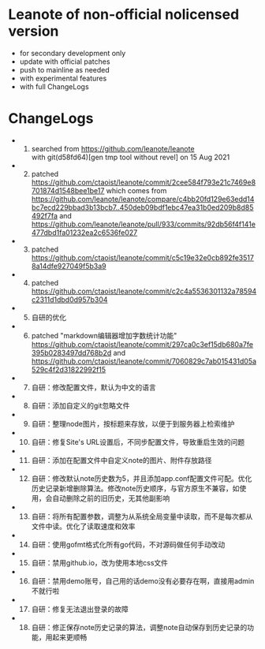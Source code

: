# Leanote of non-official nolicensed version
* for secondary development only
* update with official patches
* push to mainline as needed
* with experimental features
* with full ChangeLogs

  

# ChangeLogs
+ 1. searched from https://github.com/leanote/leanote  
		with git(d58fd64)[gen tmp tool without revel] on 15 Aug 2021
+ 2. patched https://github.com/ctaoist/leanote/commit/2cee584f793e21c7469e8701874d1548bee1be17
		which comes from https://github.com/leanote/leanote/compare/c4bb20fd129e63edd14bc7ecd229bbad3b13bcb7..450deb09bdf1ebc47ea31b0ed209b8d85492f7fa
		and https://github.com/leanote/leanote/pull/933/commits/92db56f4f141e477dbd1fa01232ea2c6536fe027	
+ 3. patched https://github.com/ctaoist/leanote/commit/c5c19e32e0cb892fe35178a14dfe927049f5b3a9
+ 4. patched https://github.com/ctaoist/leanote/commit/c2c4a5536301132a78594c2311d1dbd0d957b304
+ 5. 自研的优化
+ 6. patched "markdown编辑器增加字数统计功能" https://github.com/ctaoist/leanote/commit/297ca0c3ef15db680a7fe395b0283497dd768b2d and https://github.com/ctaoist/leanote/commit/7060829c7ab015431d05a529c4f2d31822992f15
+ 7. 自研：修改配置文件，默认为中文的语言
+ 8. 自研：添加自定义的git忽略文件
+ 9. 自研：整理node图片，按标题来存放，以便于到服务器上检索维护
+ 10. 自研：修复Site's URL设置后，不同步配置文件，导致重启生效的问题
+ 11. 自研：添加在配置文件中自定义note的图片、附件存放路径
+ 12. 自研：修改默认note历史数为5，并且添加app.conf配置文件可配。优化历史记录新增删除算法。修改note历史顺序，与官方原生不兼容，如使用，会自动删除之前的旧历史，无其他副影响
+ 13. 自研：将所有配置参数，调整为从系统全局变量中读取，而不是每次都从文件中读。优化了读取速度和效率
+ 14. 自研：使用gofmt格式化所有go代码，不对源码做任何手动改动
+ 15. 自研：禁用github.io，改为使用本地css文件
+ 16. 自研：禁用demo账号，自己用的话demo没有必要存在啊，直接用admin不就行啦
+ 17. 自研：修复无法退出登录的故障
+ 18. 自研：修正保存note历史记录的算法，调整note自动保存到历史记录的功能，用起来更顺畅










